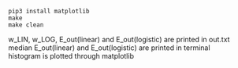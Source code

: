```
pip3 install matplotlib
make
make clean
```


w_LIN, w_LOG, E_out(linear) and E_out(logistic) are printed in out.txt  
median E_out(linear) and E_out(logistic) are printed in terminal  
histogram is plotted through matplotlib